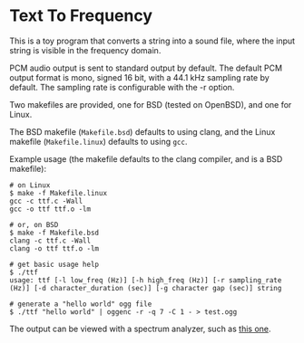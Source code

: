 Text To Frequency
=================
This is a toy program that converts a string into a sound file, where the input
string is visible in the frequency domain.

PCM audio output is sent to standard output by default. The default PCM output
format is mono, signed 16 bit, with a 44.1 kHz sampling rate by default. The
sampling rate is configurable with the -r option.

Two makefiles are provided, one for BSD (tested on OpenBSD), and one for Linux.

The BSD makefile (`Makefile.bsd`) defaults to using clang, and the Linux
makefile (`Makefile.linux`) defaults to using `gcc`.

Example usage (the makefile defaults to the clang compiler, and is a BSD
makefile):

```console
# on Linux
$ make -f Makefile.linux
gcc -c ttf.c -Wall
gcc -o ttf ttf.o -lm

# or, on BSD
$ make -f Makefile.bsd
clang -c ttf.c -Wall
clang -o ttf ttf.o -lm

# get basic usage help
$ ./ttf
usage: ttf [-l low_freq (Hz)] [-h high_freq (Hz)] [-r sampling_rate (Hz)] [-d character_duration (sec)] [-g character gap (sec)] string

# generate a "hello world" ogg file
$ ./ttf "hello world" | oggenc -r -q 7 -C 1 - > test.ogg
```

The output can be viewed with a spectrum analyzer, such as [this
one](https://www.dcode.fr/spectral-analysis).
